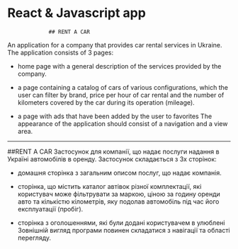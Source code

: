 # React & Javascript app


                 ## RENT A CAR


An application for a company that provides car rental services in Ukraine. The application consists of 3 pages:


+ home page with a general description of the services provided by the company.

+ a page containing a catalog of cars of various configurations, which the user can filter by brand, price per hour of car rental and the number of kilometers covered by the car during its operation (mileage).

+ a page with ads that have been added by the user to favorites The appearance of the application should consist of a navigation and a view area.



____________________________________________________



##RENT A CAR
Застосунок для компанії, що надає послуги надання в Україні автомобілів в оренду. Застосунок складається з 3х сторінок:

+ домашня сторінка з загальним описом послуг, що надає компанія. 

+ сторінка, що містить каталог автівок різної комплектації, які користувач може фільтрувати за маркою, ціною за годину оренди авто та кількістю кілометрів, яку подолав автомобіль під час його експлуатації (пробіг).

+ сторінка з оголошеннями, які були додані користувачем в улюблені Зовнішній вигляд програми повинен складатися з навігації та області перегляду.
